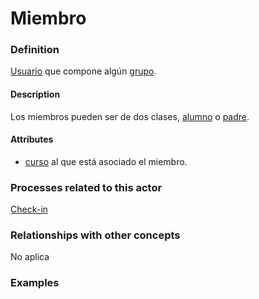Miembro
======

### Definition
[Usuario](usuario.md) que compone algún [grupo](grupo.md).

#### Description
Los miembros pueden ser de dos clases, [alumno](alumno.md) o [padre](padre.md).

#### Attributes
* [curso](../entities/curso.md) al que está asociado el miembro.

### Processes related to this actor
[Check-in](../process/check-in.md) 

### Relationships with other concepts
No aplica

### Examples 

